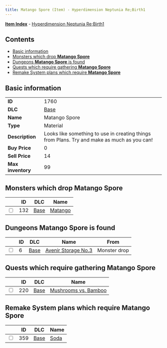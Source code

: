 ```yaml
---
title: Matango Spore (Item) - Hyperdimension Neptunia Re;Birth1
---
```


[**Item Index**](/neptunia/rb1/item/index.html) - [Hyperdimension Neptunia Re;Birth1](/neptunia/rb1)

## Contents

- [Basic information](#basic-information)
- [Monsters which drop **Matango Spore**](#monsters-which-drop-matango-spore)
- [Dungeons **Matango Spore** is found](#dungeons-matango-spore-is-found)
- [Quests which require gathering **Matango Spore**](#quests-which-require-gathering-matango-spore)
- [Remake System plans which require **Matango Spore**](#remake-system-plans-which-require-matango-spore)

## Basic information

|   |   |
| -- | -- |
| **ID** | 1760 |
| **DLC** | [Base](/neptunia/rb1/dlc/1-base.html) |
| **Name** | Matango Spore |
| **Type** | Material |
| **Description** | Looks like something to use in creating things from Plans. Try and make as much as you can! |
| **Buy Price** | 0 |
| **Sell Price** | 14 |
| **Max inventory** | 99 |


## Monsters which drop **Matango Spore**

|    | ID | DLC | Name |
| -- | -- | --- | ---- |
| <input type="checkbox" id="rb1-monster-1-132" class="trackbox" /> | 132 | [Base](/neptunia/rb1/dlc/1-base.html) | [Matango](/neptunia/rb1/monster/1-132-matango.html) |


## Dungeons **Matango Spore** is found

|    | ID | DLC | Name | From |
| -- | -- | --- | ---- | ---- |
| <input type="checkbox" id="rb1-dungeon-1-6" class="trackbox" /> | 6 | [Base](/neptunia/rb1/dlc/1-base.html) | [Avenir Storage No.3](/neptunia/rb1/dungeon/1-6-avenir-storage-no-3.html) | Monster drop |


## Quests which require gathering **Matango Spore**

|    | ID | DLC | Name |
| -- | -- | --- | ---- |
| <input type="checkbox" id="rb1-quest-1-220" class="trackbox" /> | 220 | [Base](/neptunia/rb1/dlc/1-base.html) | [Mushrooms vs. Bamboo](/neptunia/rb1/quest/1-220-mushrooms-vs-bamboo.html) |


## Remake System plans which require **Matango Spore**

|    | ID | DLC | Name |
| -- | -- | --- | ---- |
| <input type="checkbox" id="rb1-quest-1-359" class="trackbox" /> | 359 | [Base](/neptunia/rb1/dlc/1-base.html) | [Soda](/neptunia/rb1/quest/1-359-soda.html) |
